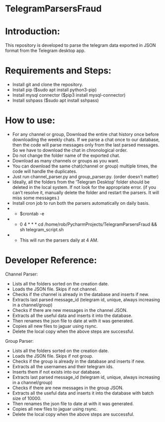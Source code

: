 # TelegramParsersFraud

# Introduction:

This repository is developed to parse the telegram data exported in JSON format from the Telegram desktop app.

# Requirements and Steps:

* Install git and clone the repository.
* Install pip ($sudo apt install python3-pip)
* Install mysql connector ($pip3 install mysql-connector)
* Install sshpass ($sudo apt install sshpass)

# How to use:

* For any channel or group, Download the entire chat history once before downloading the weekly chats. If we parse a chat once to our database, then the code will parse messages only from the last parsed messages. So we have to download the chat in chronological order.
* Do not change the folder name of the exported chat.
* Download as many channels or groups as you want.
* You can download the same chat(channel or group) multiple times, the code will handle the duplicates.
* Just run channel_parser.py and group_parser.py. (order doesn’t matter)
* Ideally, all the folders from the ‘Telegram Desktop’ folder should be deleted in the local system. If not look for the appropriate error. (if you can’t resolve it, manually delete the folder and restart the parsers. It will miss some messages.)
* Install cron job to run both the parsers automatically on daily basis.
* * $crontab -e
* * 0 4 * * * cd /home/rob/PycharmProjects/TelegramParsersFraud && sh telegram_script.sh 
* * This will run the parsers daily at 4 AM.

# Developer Reference:

Channel Parser:
* Lists all the folders sorted on the creation date.
* Loads the JSON file. Skips if not channel.
* Checks if the channel is already in the database and inserts if new.
* Extracts last parsed message_id (telegram id, unique, always increasing in a channel/group)
* Checks if there are new messages in the channel JSON.
* Extracts all the useful data and inserts it into the database.
* Then renames the json file to date at with it was generated.
* Copies all new files to jaguar using rsync.
* Delete the local copy when the above steps are successful.

Group Parser:
* Lists all the folders sorted on the creation date.
* Loads the JSON file. Skips if not group.
* Checks if the group is already in the database and inserts if new.
* Extracts all the usernames and their telegram ids.
* Inserts them if not exists into our database.
* Extracts last parsed message_id (telegram id, unique, always increasing in a channel/group)
* Checks if there are new messages in the group JSON.
* Extracts all the useful data and inserts it into the database with batch size of 10000.
* Then renames the json file to date at with it was generated.
* Copies all new files to jaguar using rsync.
* Delete the local copy when the above steps are successful.
